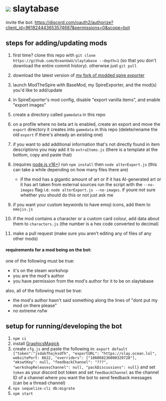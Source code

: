 # ![](static/favicon.ico) slaytabase

invite the bot: https://discord.com/oauth2/authorize?client_id=961824443653574687&permissions=0&scope=bot

## steps for adding/updating mods

1. first time? clone this repo with `git clone https://github.com/OceanUwU/slaytabase --depth=1` (so that you don't download the entire commit history). otherwise just `git pull`
2. download the latest version of [my fork of modded spire exporter](https://github.com/OceanUwU/sts-exporter/releases)
3. launch ModTheSpire with BaseMod, my SpireExporter, and the mod(s) you'd like to add/update
4. in SpireExporter's mod config, disable "export vanilla items", and enable "export images"
5. create a directory called `gamedata` in this repo
6. on a profile where no beta art is enabled, create an export and move the `export` directory it creates into `gamedata` in this repo (delete/rename the old `export` if there's already an existing one)
7. if you want to add additional information that's not directly found in item descriptions you may add it to `extraItems.js` (there is a template at the bottom, copy and paste that)
8. (requires [node.js v16+](https://nodejs.org/en/download/)) run `npm install` then `node alterExport.js` (this can take a while depending on how many files there are)

   - if the mod has a gigantic amount of art or if it has AI-generated art or it has art taken from external sources run the script with the `--no-images` flag i.e. `node alterExport.js --no-images`. if youre not sure whether you should do this or not just ask me
9. if you want your custom keywords to have emoji icons, add them to `emojis.js`
10. if the mod contains a character or a custom card colour, add data about them to `characters.js` (the number is a hex code converted to decimal)
11. make a pull request (make sure you aren't editing any of files of any other mods)

#### requirements for a mod being on the bot:

one of the following must be true:

- it's on the steam workshop
- you are the mod's author
- you have permission from the mod's author for it to be on slaytabase

also, all of the following must be true:

- the mod's author hasn't said something along the lines of "dont put my mod on there please"
- no extreme nsfw

## setup for running/developing the bot

1. `npm ci`
2. install [GraphicsMagick](http://www.graphicsmagick.org/download.html)
3. create `cfg.js` and paste the following in: `export default {"token":"jsdakfhajksdfh", "exportURL": "https://slay.ocean.lol", websitePort: 8622, "overriders": ["106068236000329728"], "mkswtKey": null, "feedbackChannel": "???", "workshopReleasesChannel": null, "packDiscussions": null}` and set `token` as your discord bot token and set `feedbackChannel` as the channel ID of a channel where you want the bot to send feedback messages (can be a thread channel)
4. `npx sequelize-cli db:migrate`
5. `npm start`
